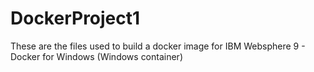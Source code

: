 # DockerProject1
These are the files used to build a docker image for IBM Websphere 9 - Docker for Windows (Windows container)
